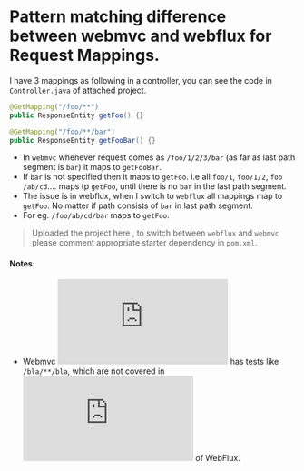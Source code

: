 # Pattern matching difference between webmvc and webflux for Request Mappings.

I have 3 mappings as following in a controller, you can see the code in `Controller.java`
 of attached project.
```java
@GetMapping("/foo/**")
public ResponseEntity getFoo() {}

@GetMapping("/foo/**/bar")
public ResponseEntity getFooBar() {}
```

- In `webmvc` whenever request comes as `/foo/1/2/3/bar` (as far as last path segment
 is `bar`) it maps to `getFooBar`.
- If `bar` is not specified then it maps to `getFoo`. i.e all `foo/1`, `foo/1/2`, `foo
/ab/cd`.... maps tp `getFoo`, until there is no `bar` in the last path segment.
- The issue is in webflux, when I switch to `webflux` all mappings map to
 `getFoo`. No matter if path consists of `bar` in last path segment.
- For eg. `/foo/ab/cd/bar` maps to `getFoo`.

> Uploaded the project here , to switch between `webflux` and `webmvc` please comment
appropriate starter dependency in `pom.xml`.

#### Notes:
- Webmvc ![AntPathMatcherTests](https://github.com/spring-projects/spring-framework/blob/master/spring-core/src/test/java/org/springframework/util/AntPathMatcherTests.java#L103) has tests like `/bla/**/bla`, which are not covered in
 ![PathPatternTests](https://github.com/spring-projects/spring-framework/blob/master/spring-web/src/test/java/org/springframework/web/util/pattern/PathPatternTests.java) of WebFlux. 